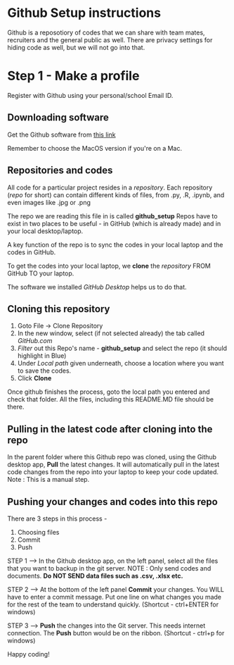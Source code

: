 # Github Setup instructions

Github is a reposotiory of codes that we can share with team mates, recruiters and the general public as well. There are privacy settings for hiding code as well, but we will not go into that.

# Step 1 - Make a profile

Register with Github using your personal/school Email ID. 

## Downloading software 

Get the Github software from [this link](https://desktop.github.com/)

Remember to choose the MacOS version if you're on a Mac.

## Repositories and codes

All code for a particular project resides in a <i>repository</i>. 
Each repository (<i>repo</i> for short) can contain different kinds of files, from .py, .R, .ipynb, and even images like .jpg or .png

The repo we are reading this file in is called <b>github_setup</b>
Repos have to exist in two places to be useful - in GitHub (which is already made) and in your local desktop/laptop. 

A key function of the repo is to sync the codes in your local laptop and the codes in GitHub.

To get the codes into your local laptop, we <b>clone</b> the <i>repository</i> FROM GitHub TO your laptop. 

The software we installed <i>GitHub Desktop</i> helps us to do that. 

## Cloning this repository

1. Goto File -> Clone Repository
2. In the new window, select (if not selected already) the tab called <i>GitHub.com</i>
3. <i>Filter</i> out this Repo's name - <b>github_setup</b> and select the repo (it should highlight in Blue)
4. Under <i>Local path</i> given underneath, choose a location where you want to save the codes.
5. Click <b>Clone</b>

Once github finishes the process, goto the local path you entered and check that folder. All the files, including this README.MD file should be there.


## Pulling in the latest code after cloning into the repo

In the parent folder where this Github repo was cloned, using the Github desktop app, <b>Pull</b> the latest changes. It will automatically pull in the latest code changes from the repo into your laptop to keep your code updated. Note : This is a manual step.

## Pushing your changes and codes into this repo

There are 3 steps in this process - 
1. Choosing files
2. Commit
3. Push

STEP 1 --> In the Github desktop app, on the left panel, select all the files that you want to backup in the git server. NOTE : Only send codes and documents. <b>Do NOT SEND data files such as .csv, .xlsx etc.</b>

STEP 2 --> At the bottom of the left panel <b>Commit</b> your changes. You WILL have to enter a commit message. Put one line on what changes you made for the rest of the team to understand quickly. (Shortcut - ctrl+ENTER for windows)

STEP 3 --> <b>Push</b> the changes into the Git server. This needs internet connection. The <b>Push</b> button would be on the ribbon. (Shortcut - ctrl+p for windows)
  
 Happy coding!    
